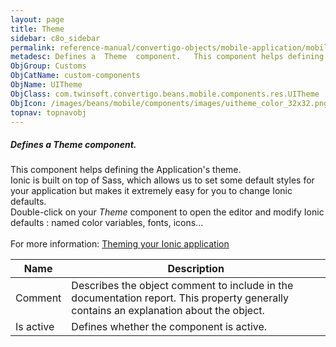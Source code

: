 ```yaml
---
layout: page
title: Theme
sidebar: c8o_sidebar
permalink: reference-manual/convertigo-objects/mobile-application/mobile-components/custom-components/theme/
metadesc: Defines a  Theme  component.   This component helps defining the Application's theme. Ionic is built on top of Sass, which allows us to set some defau
ObjGroup: Customs
ObjCatName: custom-components
ObjName: UITheme
ObjClass: com.twinsoft.convertigo.beans.mobile.components.res.UITheme
ObjIcon: /images/beans/mobile/components/images/uitheme_color_32x32.png
topnav: topnavobj
---
```

##### Defines a <i>Theme</i> component. <br/>

 This component helps defining the Application's theme.<br/>
Ionic is built on top of Sass, which allows us to set some default styles for your application but makes it extremely easy for you to change Ionic defaults.<br/>
 Double-click on your <i>Theme</i> component to open the editor and modify Ionic defaults : named color variables, fonts, icons...<br/>
<br/>
 For more information: <a href='https://ionicframework.com/docs/v3/theming/theming-your-app/' target='_blank'>Theming your Ionic application</a>

Name | Description 
--- | ---
Comment | Describes the object comment to include in the documentation report.  This property generally contains an explanation about the object. 
Is active | Defines whether the component is active. 

